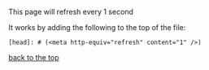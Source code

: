 [head]: # (<meta http-equiv="refresh" content="1" />)

This page will refresh every 1 second

It works by adding the following to the top of the file:

```[head]: # (<meta http-equiv="refresh" content="1" />)```

[back to the top](/)

